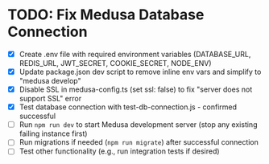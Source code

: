 # TODO: Fix Medusa Database Connection

- [x] Create .env file with required environment variables (DATABASE_URL, REDIS_URL, JWT_SECRET, COOKIE_SECRET, NODE_ENV)
- [x] Update package.json dev script to remove inline env vars and simplify to "medusa develop"
- [x] Disable SSL in medusa-config.ts (set ssl: false) to fix "server does not support SSL" error
- [x] Test database connection with test-db-connection.js - confirmed successful
- [ ] Run `npm run dev` to start Medusa development server (stop any existing failing instance first)
- [ ] Run migrations if needed (`npm run migrate`) after successful connection
- [ ] Test other functionality (e.g., run integration tests if desired)
